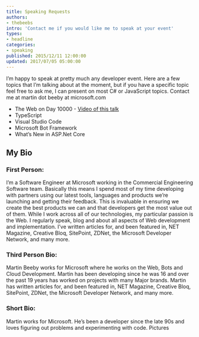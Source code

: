 ```yaml
---
title: Speaking Requests
authors:
- thebeebs
intro: 'Contact me if you would like me to speak at your event'
types:
- headline
categories:
- speaking
published: 2015/12/11 12:00:00
updated: 2017/07/05 05:00:00
---
```


I’m happy to speak at pretty much any developer event. Here are a few topics that I’m talking about at the moment, 
but if you have a specific topic feel free to ask me, 
I can present on most C# or JavaScript topics. Contact me at martin dot beeby at microsoft.com

* The Web on Day 10000 - [Video of this talk](https://www.youtube.com/watch?v=hgcrKRgFpn4)
* TypeScript
* Visual Studio Code
* Microsoft Bot Framework
* What’s New in ASP.Net Core

## My Bio

### First Person:
I’m a Software Engineer at Microsoft working in the Commercial Engineering Software team. Basically this means I spend most of my time developing with partners using our latest tools, languages and products we’re launching and getting their feedback. This is invaluable in ensuring we create the best products we can and that developers get the most value out of them.
While I work across all of our technologies, my particular passion is the Web. I regularly speak, blog and about all aspects of Web development and implementation.
I’ve written articles for, and been featured in, NET Magazine, Creative Bloq, SitePoint, ZDNet, the Microsoft Developer Network, and many more.

### Third Person Bio:
Martin Beeby works for Microsoft where he works on the Web, Bots and Cloud Development. Martin has been developing since he was 16 and over the past 19 years has worked on projects with many Major brands.
Martin has written articles for, and been featured in, NET Magazine, Creative Bloq, SitePoint, ZDNet, the Microsoft Developer Network, and many more.

### Short Bio:
Martin works for Microsoft. He’s been a developer since the late 90s and loves figuring out problems and experimenting with code.
Pictures
